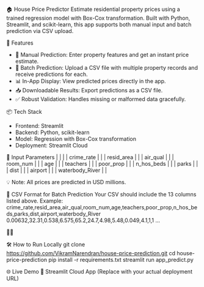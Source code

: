 🏠 House Price Predictor
Estimate residential property prices using a trained regression model with Box-Cox transformation.
Built with Python, Streamlit, and scikit-learn, this app supports both manual input and batch prediction via CSV upload.

🚀 Features
- 🔧 Manual Prediction: Enter property features and get an instant price estimate.
- 📁 Batch Prediction: Upload a CSV file with multiple property records and receive predictions for each.
- 📊 In-App Display: View predicted prices directly in the app.
- 📥 Downloadable Results: Export predictions as a CSV file.
- ✅ Robust Validation: Handles missing or malformed data gracefully.

📦 Tech Stack
- Frontend: Streamlit
- Backend: Python, scikit-learn
- Model: Regression with Box-Cox transformation
- Deployment: Streamlit Cloud

📄 Input Parameters
|  |  | 
| crime_rate |  | 
| resid_area |  | 
| air_qual |  | 
| room_num |  | 
| age |  | 
| teachers |  | 
| poor_prop |  | 
| n_hos_beds |  | 
| parks |  | 
| dist |  | 
| airport |  | 
| waterbody_River |  | 


💡 Note: All prices are predicted in USD millions.


📁 CSV Format for Batch Prediction
Your CSV should include the 13 columns listed above. Example:
crime_rate,resid_area,air_qual,room_num,age,teachers,poor_prop,n_hos_beds,parks,dist,airport,waterbody_River
0.00632,32.31,0.538,6.575,65.2,24.7,4.98,5.48,0.049,4.1,1,1
...



🛠️ How to Run Locally
git clone https://github.com/VikramNarendran/house-price-prediction.git
cd house-price-prediction
pip install -r requirements.txt
streamlit run app_predict.py



🌐 Live Demo
🔗 Streamlit Cloud App
(Replace with your actual deployment URL)


